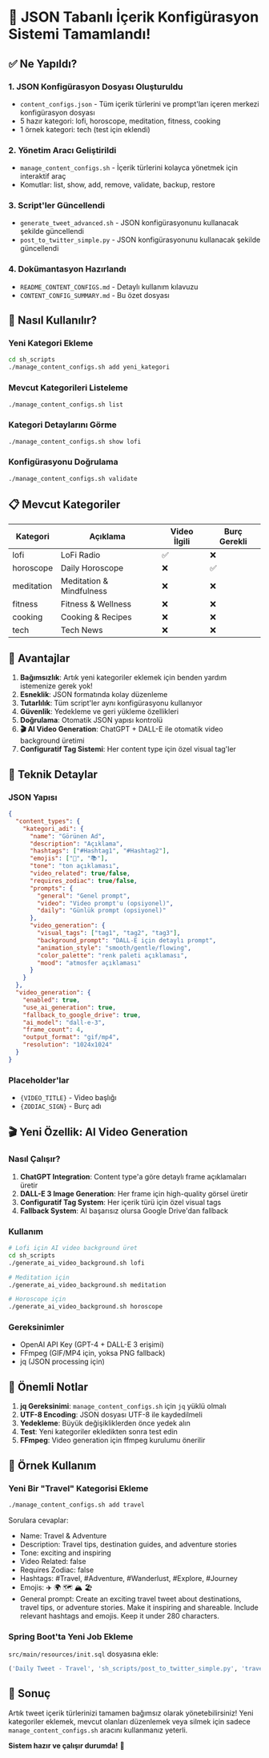 # 🎉 JSON Tabanlı İçerik Konfigürasyon Sistemi Tamamlandı!

## ✅ Ne Yapıldı?

### 1. JSON Konfigürasyon Dosyası Oluşturuldu
- `content_configs.json` - Tüm içerik türlerini ve prompt'ları içeren merkezi konfigürasyon dosyası
- 5 hazır kategori: lofi, horoscope, meditation, fitness, cooking
- 1 örnek kategori: tech (test için eklendi)

### 2. Yönetim Aracı Geliştirildi
- `manage_content_configs.sh` - İçerik türlerini kolayca yönetmek için interaktif araç
- Komutlar: list, show, add, remove, validate, backup, restore

### 3. Script'ler Güncellendi
- `generate_tweet_advanced.sh` - JSON konfigürasyonunu kullanacak şekilde güncellendi
- `post_to_twitter_simple.py` - JSON konfigürasyonunu kullanacak şekilde güncellendi

### 4. Dokümantasyon Hazırlandı
- `README_CONTENT_CONFIGS.md` - Detaylı kullanım kılavuzu
- `CONTENT_CONFIG_SUMMARY.md` - Bu özet dosyası

## 🚀 Nasıl Kullanılır?

### Yeni Kategori Ekleme
```bash
cd sh_scripts
./manage_content_configs.sh add yeni_kategori
```

### Mevcut Kategorileri Listeleme
```bash
./manage_content_configs.sh list
```

### Kategori Detaylarını Görme
```bash
./manage_content_configs.sh show lofi
```

### Konfigürasyonu Doğrulama
```bash
./manage_content_configs.sh validate
```

## 📋 Mevcut Kategoriler

| Kategori | Açıklama | Video İlgili | Burç Gerekli |
|----------|----------|--------------|--------------|
| lofi | LoFi Radio | ✅ | ❌ |
| horoscope | Daily Horoscope | ❌ | ✅ |
| meditation | Meditation & Mindfulness | ❌ | ❌ |
| fitness | Fitness & Wellness | ❌ | ❌ |
| cooking | Cooking & Recipes | ❌ | ❌ |
| tech | Tech News | ❌ | ❌ |

## 🎯 Avantajlar

1. **Bağımsızlık**: Artık yeni kategoriler eklemek için benden yardım istemenize gerek yok!
2. **Esneklik**: JSON formatında kolay düzenleme
3. **Tutarlılık**: Tüm script'ler aynı konfigürasyonu kullanıyor
4. **Güvenlik**: Yedekleme ve geri yükleme özellikleri
5. **Doğrulama**: Otomatik JSON yapısı kontrolü
6. **🎬 AI Video Generation**: ChatGPT + DALL-E ile otomatik video background üretimi
7. **Configuratif Tag Sistemi**: Her content type için özel visual tag'ler

## 🔧 Teknik Detaylar

### JSON Yapısı
```json
{
  "content_types": {
    "kategori_adi": {
      "name": "Görünen Ad",
      "description": "Açıklama",
      "hashtags": ["#Hashtag1", "#Hashtag2"],
      "emojis": ["🎵", "📚"],
      "tone": "ton açıklaması",
      "video_related": true/false,
      "requires_zodiac": true/false,
      "prompts": {
        "general": "Genel prompt",
        "video": "Video prompt'u (opsiyonel)",
        "daily": "Günlük prompt (opsiyonel)"
      },
      "video_generation": {
        "visual_tags": ["tag1", "tag2", "tag3"],
        "background_prompt": "DALL-E için detaylı prompt",
        "animation_style": "smooth/gentle/flowing",
        "color_palette": "renk paleti açıklaması",
        "mood": "atmosfer açıklaması"
      }
    }
  },
  "video_generation": {
    "enabled": true,
    "use_ai_generation": true,
    "fallback_to_google_drive": true,
    "ai_model": "dall-e-3",
    "frame_count": 4,
    "output_format": "gif/mp4",
    "resolution": "1024x1024"
  }
}
```

### Placeholder'lar
- `{VIDEO_TITLE}` - Video başlığı
- `{ZODIAC_SIGN}` - Burç adı

## 🎬 Yeni Özellik: AI Video Generation

### Nasıl Çalışır?
1. **ChatGPT Integration**: Content type'a göre detaylı frame açıklamaları üretir
2. **DALL-E 3 Image Generation**: Her frame için high-quality görsel üretir
3. **Configuratif Tag System**: Her içerik türü için özel visual tags
4. **Fallback System**: AI başarısız olursa Google Drive'dan fallback

### Kullanım
```bash
# Lofi için AI video background üret
cd sh_scripts
./generate_ai_video_background.sh lofi

# Meditation için
./generate_ai_video_background.sh meditation

# Horoscope için
./generate_ai_video_background.sh horoscope
```

### Gereksinimler
- OpenAI API Key (GPT-4 + DALL-E 3 erişimi)
- FFmpeg (GIF/MP4 için, yoksa PNG fallback)
- jq (JSON processing için)

## 🚨 Önemli Notlar

1. **jq Gereksinimi**: `manage_content_configs.sh` için `jq` yüklü olmalı
2. **UTF-8 Encoding**: JSON dosyası UTF-8 ile kaydedilmeli
3. **Yedekleme**: Büyük değişikliklerden önce yedek alın
4. **Test**: Yeni kategoriler ekledikten sonra test edin
5. **FFmpeg**: Video generation için ffmpeg kurulumu önerilir

## 📝 Örnek Kullanım

### Yeni Bir "Travel" Kategorisi Ekleme
```bash
./manage_content_configs.sh add travel
```

Sorulara cevaplar:
- Name: Travel & Adventure
- Description: Travel tips, destination guides, and adventure stories
- Tone: exciting and inspiring
- Video Related: false
- Requires Zodiac: false
- Hashtags: #Travel, #Adventure, #Wanderlust, #Explore, #Journey
- Emojis: ✈️ 🌍 🗺️ 🏔️ 🏖️
- General prompt: Create an exciting travel tweet about destinations, travel tips, or adventure stories. Make it inspiring and shareable. Include relevant hashtags and emojis. Keep it under 280 characters.

### Spring Boot'ta Yeni Job Ekleme
`src/main/resources/init.sql` dosyasına ekle:
```sql
('Daily Tweet - Travel', 'sh_scripts/post_to_twitter_simple.py', 'travel', 'default', '0 0 16 * * *', NULL, NULL, true, NULL, NULL, 24),
```

## 🎉 Sonuç

Artık tweet içerik türlerinizi tamamen bağımsız olarak yönetebilirsiniz! Yeni kategoriler eklemek, mevcut olanları düzenlemek veya silmek için sadece `manage_content_configs.sh` aracını kullanmanız yeterli.

**Sistem hazır ve çalışır durumda!** 🚀 